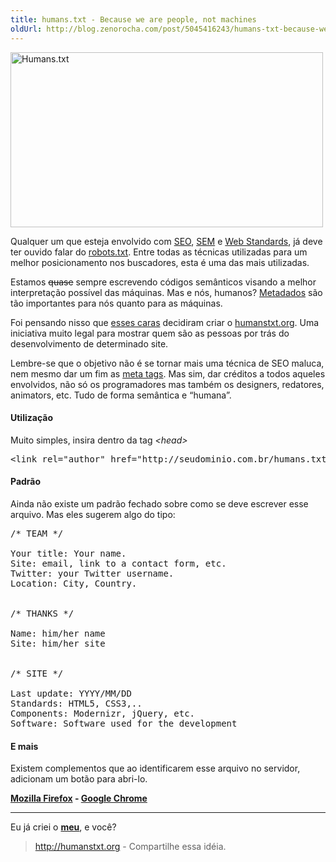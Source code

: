 ```yaml
---
title: humans.txt - Because we are people, not machines
oldUrl: http://blog.zenorocha.com/post/5045416243/humans-txt-because-we-are-people-not-machines
---
```


<p><a href="http://humanstxt.org/#" target="_blank"><img src="/assets/img/humanstxt.jpg" alt="Humans.txt" width="500" align="middle" height="280"/></a></p>

<p><span>Qualquer um que esteja envolvido com <a href="http://pt.wikipedia.org/wiki/SEO" target="_blank">SEO</a>, <a href="http://pt.wikipedia.org/wiki/SEM" target="_blank">SEM</a> e <a href="http://pt.wikipedia.org/wiki/Web_standards" target="_blank">Web Standards</a>, já deve ter ouvido falar do <a target="_blank" href="http://pt.wikipedia.org/wiki/Robots.txt">robots.txt</a>. Entre todas as técnicas utilizadas para um melhor posicionamento nos buscadores, esta é uma das mais utilizadas.</span></p>

<p><span>Estamos <strike>quase</strike> sempre escrevendo códigos semânticos visando a melhor interpretação possível das máquinas. </span>Mas e nós, humanos? <a href="http://pt.wikipedia.org/wiki/Metadados" target="_blank">Metadados</a> são tão importantes para nós quanto para as máquinas.</p>

<!-- more -->

<p><span>Foi pensando nisso que <a href="http://humanstxt.org/H-team.html" target="_blank">esses caras</a> decidiram criar o </span><a href="http://humanstxt.org/#" target="_blank">humanstxt.org</a>. Uma iniciativa muito legal para mostrar quem são as pessoas por trás do desenvolvimento de determinado site.</p>

<p>Lembre-se que o objetivo não é se tornar mais uma técnica de SEO maluca, nem mesmo dar um fim as <a href="http://www.tableless.com.br/metatags" target="_blank">meta tags</a>. Mas sim, dar créditos a todos aqueles envolvidos, não só os programadores mas também os designers, redatores, animators, etc. Tudo de forma semântica e &#8220;humana&#8221;.</p>

<h4><strong>Utilização</strong></h4>

<p>Muito simples, insira dentro da tag <em>&lt;head&gt;</em></p>

<pre class="prettyprint lang-html">&lt;link rel="author" href="http://seudominio.com.br/humans.txt" /&gt;</pre>

<h4><strong>Padrão</strong></h4>

<p>Ainda não existe um padrão fechado sobre como se deve escrever esse arquivo. Mas eles sugerem algo do tipo:</p>

<pre class="prettyprint">/* TEAM */<br/><br/>Your title: Your name.<br/>Site: email, link to a contact form, etc.<br/>Twitter: your Twitter username.<br/>Location: City, Country.<br/><br/><br/>/* THANKS */<br/><br/>Name: him/her name<br/>Site: <span>him/her site</span><br/><br/><br/>/* SITE */<br/><br/>Last update: YYYY/MM/DD <br/>Standards: HTML5, CSS3,..<br/>Components: Modernizr, jQuery, etc.<br/>Software: Software used for the development</pre>

<h4><strong>E mais</strong></h4>

<p><span>Existem complementos que ao identificarem esse arquivo no servidor, adicionam um botão para abri-lo.</span></p>

<p><strong><a href="https://addons.mozilla.org/pt-BR/firefox/addon/humanstxt/" target="_blank">Mozilla Firefox</a> - </strong><strong><a href="https://chrome.google.com/webstore/detail/pocdghmbbodjiclginddlaimdaholhfk" target="_blank">Google Chrome</a></strong></p>

<hr><p>Eu já criei o <strong><a href="http://zenorocha.com/humans.txt" target="_blank">meu</a></strong>, e você?</p>

<blockquote>

<p><a href="http://humanstxt.org/#" target="_blank"><a href="http://humanstxt.org" target="_blank">http://humanstxt.org</a></a> - Compartilhe essa idéia.</p>

</blockquote>
